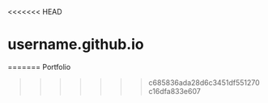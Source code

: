 <<<<<<< HEAD
# username.github.io
=======
Portfolio
>>>>>>> c685836ada28d6c3451df551270c16dfa833e607
